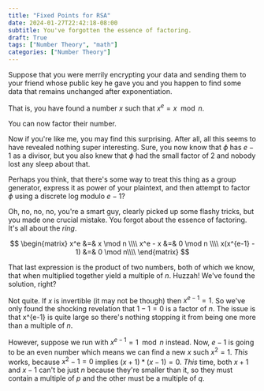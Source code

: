 ```yaml
---
title: "Fixed Points for RSA"
date: 2024-01-27T22:42:18-08:00
subtitle: You've forgotten the essence of factoring.
draft: True
tags: ["Number Theory", "math"]
categories: ["Number Theory"]
---
```


Suppose that you were merrily encrypting your data and sending
them to your friend whose public key he gave you and you happen
to find some data that remains unchanged after exponentiation.

That is, you have found a number $x$ such that $x^e=x \mod n$.

You can now factor their number.

Now if you're like me, you may find this surprising.
After all, all this seems to have revealed nothing super interesting.
Sure, you now know that $\phi$ has $e-1$ as a divisor, but you also
knew that $\phi$ had the small factor of $2$ and nobody lost any sleep about that.

Perhaps you think, that there's some way to treat this thing as a group
generator, express it as power of your plaintext, and then attempt to factor
$\phi$ using a discrete log modulo $e-1$?

Oh, no, no, no, you're a smart guy, clearly picked up some flashy tricks,
but you made one crucial mistake. You forgot about the essence of factoring.
It's all about the *ring*.

$$
\begin{matrix}
x^e &=& x \mod n \\\\
x^e - x &=& 0 \mod n \\\\
x(x^{e-1} - 1) &=& 0 \mod n\\\\
\end{matrix}
$$

That last expression is the product of two numbers, both of which we know,
that when multiplied together yield a multiple of $n$. Huzzah! We've found
the solution, right?

Not quite. If $x$ is invertible (it may not be though) then $x^{e-1} = 1$. So
we've only found the shocking revelation that $1-1=0$ is a factor of $n$. The
issue is that x^{e-1} is quite large so there's nothing stopping it from being
one more than a multiple of $n$.

However, suppose we run with $x^{e-1} = 1 \mod n$ instead. Now, $e-1$ is
going to be an even number which means we can find a new $x$ such $x^2=1$.
*This* works, because $x^2-1=0$ implies $(x+1)*(x-1)=0$. *This* time, both
$x+1$ and $x-1$ can't be just $n$ because they're smaller than it, so they
must contain a multiple of $p$ and the other must be a multiple of $q$.